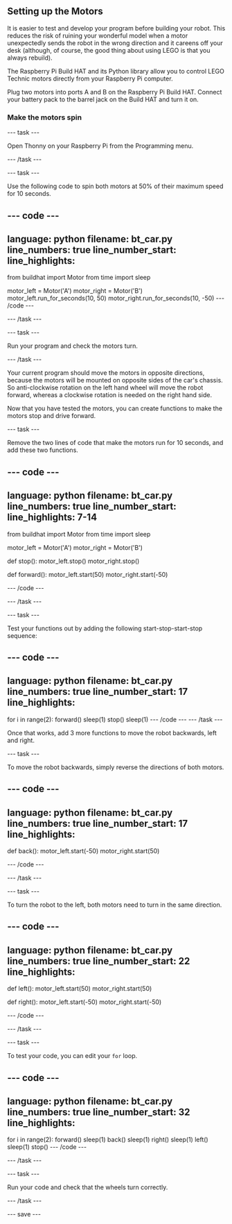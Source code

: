 ## Setting up the Motors

It is easier to test and develop your program before building your robot. This reduces the risk of ruining your wonderful model when a motor unexpectedly sends the robot in the wrong direction and it careens off your desk (although, of course, the good thing about using LEGO is that you always rebuild).

The Raspberry Pi Build HAT and its Python library allow you to control LEGO Technic motors directly from your Raspberry Pi computer.

Plug two motors into ports A and B on the Raspberry Pi Build HAT.  Connect your battery pack to the barrel jack on the Build HAT and turn it on. 

### Make the motors spin

--- task ---

Open Thonny on your Raspberry Pi from the Programming menu.

--- /task ---

--- task ---

Use the following code to spin both motors at 50% of their maximum speed for 10 seconds.

--- code ---
---
language: python
filename: bt_car.py
line_numbers: true
line_number_start: 
line_highlights: 
---
from buildhat import Motor
from time import sleep

motor_left = Motor('A')
motor_right = Motor('B')
motor_left.run_for_seconds(10, 50)
motor_right.run_for_seconds(10, -50)
--- /code ---

--- /task ---

--- task ---

Run your program and check the motors turn.

--- /task ---

Your current program should move the motors in opposite directions, because the motors will be mounted on opposite sides of the car's chassis. So anti-clockwise rotation on the left hand wheel will move the robot forward, whereas a clockwise rotation is needed on the right hand side.

Now that you have tested the motors, you can create functions to make the motors stop and drive forward.

--- task ---

Remove the two lines of code that make the motors run for 10 seconds, and add these two functions.

--- code ---
---
language: python
filename: bt_car.py
line_numbers: true
line_number_start: 
line_highlights: 7-14
---
from buildhat import Motor
from time import sleep

motor_left = Motor('A')
motor_right = Motor('B')

def stop():
  motor_left.stop()
  motor_right.stop()


def forward():
  motor_left.start(50)
  motor_right.start(-50)


--- /code ---

--- /task ---

--- task ---

Test your functions out by adding the following start-stop-start-stop sequence:

--- code ---
---
language: python
filename: bt_car.py
line_numbers: true
line_number_start: 17
line_highlights: 
---
for i in range(2):
  forward()
  sleep(1)
  stop()
  sleep(1)
--- /code ---
--- /task ---


Once that works, add 3 more functions to move the robot backwards, left and right.

--- task ---

To move the robot backwards, simply reverse the directions of both motors.

--- code ---
---
language: python
filename: bt_car.py
line_numbers: true
line_number_start: 17
line_highlights: 
---
def back():
  motor_left.start(-50)
  motor_right.start(50)


--- /code ---

--- /task ---

--- task ---

To turn the robot to the left, both motors need to turn in the same direction.

--- code ---
---
language: python
filename: bt_car.py
line_numbers: true
line_number_start: 22
line_highlights: 
---
def left():
  motor_left.start(50)
  motor_right.start(50)


def right():
  motor_left.start(-50)
  motor_right.start(-50)


--- /code ---

--- /task ---

--- task ---

To test your code, you can edit your `for` loop.

--- code ---
---
language: python
filename: bt_car.py
line_numbers: true
line_number_start: 32
line_highlights: 
---
for i in range(2):
  forward()
  sleep(1)
  back()
  sleep(1)
  right()
  sleep(1)
  left()
  sleep(1)
  stop()
--- /code ---

--- /task ---

--- task ---

Run your code and check that the wheels turn correctly.

--- /task ---

--- save ---